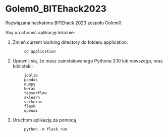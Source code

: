 # Golem0_BITEhack2023
Rozwiązana hackatonu BITEhack 2023 zespołu Golem0.

Aby uruchomić aplikację lokalnie:

1. Zmień current working directory do folderu application:

            cd application

2. Upewnij się, że masz zainstalowanego Pythona 3.10 lub nowszego, oraz biblioteki:

            joblib
            pandas
            numpy
            keras
            tensorflow
            sklearn
            scikeras
            flask
            openai

3. Uruchom aplikację za pomocą

            python -m flask run
